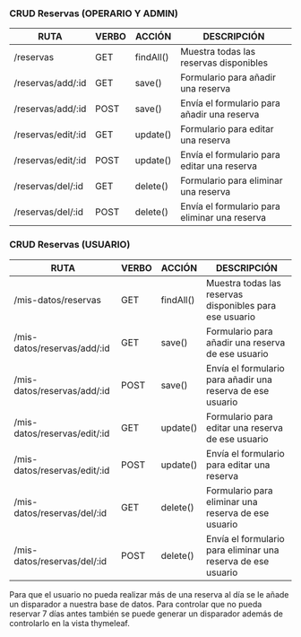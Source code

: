 

### CRUD Reservas (OPERARIO Y ADMIN)
| RUTA | VERBO | ACCIÓN | DESCRIPCIÓN |
|----------|----------|----------|----------|
|   /reservas  |  GET   |   findAll()   |   Muestra todas las reservas disponibles  |
|   /reservas/add/:id   |  GET |   save()    |   Formulario para añadir una reserva  |  
|   /reservas/add/:id   |  POST |   save()    |   Envía el formulario para añadir una reserva  |  
|   /reservas/edit/:id   |  GET |   update()    |   Formulario para editar una reserva  | 
|   /reservas/edit/:id   |  POST |   update()    |   Envía el formulario para editar una reserva  |   
|   /reservas/del/:id   |  GET |   delete()    |   Formulario para eliminar una reserva  | 
|   /reservas/del/:id   |  POST |   delete()    |   Envía el formulario para eliminar una reserva  | 


### CRUD Reservas (USUARIO)
| RUTA | VERBO | ACCIÓN | DESCRIPCIÓN |
|----------|----------|----------|----------|
|   /mis-datos/reservas  |  GET   |   findAll()   |   Muestra todas las reservas disponibles para ese usuario |
|   /mis-datos/reservas/add/:id   |  GET |   save()    |   Formulario para añadir una reserva de ese usuario |  
|   /mis-datos/reservas/add/:id   |  POST |   save()    |   Envía el formulario para añadir una reserva de ese usuario |  
|   /mis-datos/reservas/edit/:id   |  GET |   update()    |   Formulario para editar una reserva de ese usuario | 
|   /mis-datos/reservas/edit/:id   |  POST |   update()    |   Envía el formulario para editar una reserva  |   
|   /mis-datos/reservas/del/:id   |  GET |   delete()    |   Formulario para eliminar una reserva de ese usuario | 
|   /mis-datos/reservas/del/:id   |  POST |   delete()    |   Envía el formulario para eliminar una reserva de ese usuario |


Para que el usuario no pueda realizar más de una reserva al día se le añade un disparador a nuestra base de datos.
Para controlar que no pueda reservar 7 días antes también se puede generar un disparador además de controlarlo en la vista thymeleaf.

